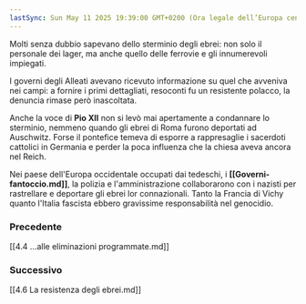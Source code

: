 ```yaml
---
lastSync: Sun May 11 2025 19:39:00 GMT+0200 (Ora legale dell’Europa centrale)
---
```

Molti senza dubbio sapevano dello sterminio degli ebrei: non solo il personale dei lager, ma anche quello delle ferrovie e gli innumerevoli impiegati.

I governi degli Alleati avevano ricevuto informazione su quel che avveniva nei campi: a fornire i primi dettagliati, resoconti fu un resistente polacco, la denuncia rimase però inascoltata.

Anche la voce di **Pio XII** non si levò mai apertamente a condannare lo sterminio, nemmeno quando gli ebrei di Roma furono deportati ad Auschwitz. Forse il pontefice temeva di esporre a rappresaglie i sacerdoti cattolici in Germania e perder la poca influenza che la chiesa aveva ancora nel Reich.

Nei paese dell'Europa occidentale occupati dai tedeschi, i **[[Governi-fantoccio.md]]**, la polizia e l'amministrazione collaborarono con i nazisti per rastrellare e deportare gli ebrei lor connazionali.
Tanto la Francia di Vichy quanto l'Italia fascista ebbero gravissime responsabilità nel genocidio.


### Precedente
[[4.4 ...alle eliminazioni programmate.md]]

### Successivo
[[4.6 La resistenza degli ebrei.md]]